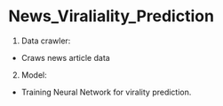 # News_Viraliality_Prediction
1. Data crawler:
  - Craws news article data
2. Model:
  - Training Neural Network for virality prediction.
